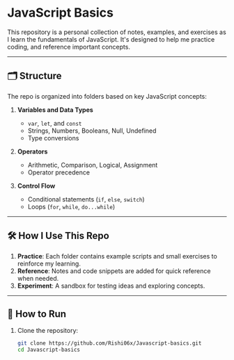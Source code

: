 # JavaScript Basics

This repository is a personal collection of notes, examples, and exercises as I learn the fundamentals of JavaScript. It's designed to help me practice coding, and reference important concepts.

---

## 🗂️ Structure

The repo is organized into folders based on key JavaScript concepts:

1. **Variables and Data Types**  
   - `var`, `let`, and `const`
   - Strings, Numbers, Booleans, Null, Undefined
   - Type conversions

2. **Operators**  
   - Arithmetic, Comparison, Logical, Assignment
   - Operator precedence

3. **Control Flow**  
   - Conditional statements (`if`, `else`, `switch`)
   - Loops (`for`, `while`, `do...while`)

---

## 🛠️ How I Use This Repo

1. **Practice**: Each folder contains example scripts and small exercises to reinforce my learning.
2. **Reference**: Notes and code snippets are added for quick reference when needed.
3. **Experiment**: A sandbox for testing ideas and exploring concepts.

---

## 🚀 How to Run

1. Clone the repository:  
   ```bash
   git clone https://github.com/Rishi06x/Javascript-basics.git
   cd Javascript-basics
